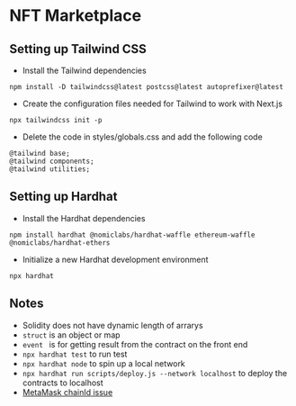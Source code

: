 # NFT Marketplace

## Setting up Tailwind CSS
- Install the Tailwind dependencies
```
npm install -D tailwindcss@latest postcss@latest autoprefixer@latest
```
- Create the configuration files needed for Tailwind to work with Next.js
```
npx tailwindcss init -p
```
- Delete the code in styles/globals.css and add the following code
```
@tailwind base;
@tailwind components;
@tailwind utilities;
```

## Setting up Hardhat
- Install the Hardhat dependencies
```
npm install hardhat @nomiclabs/hardhat-waffle ethereum-waffle @nomiclabs/hardhat-ethers 
```
- Initialize a new Hardhat development environment
```
npx hardhat
```

## Notes
- Solidity does not have dynamic length of arrarys
- `struct` is an object or map
- `event ` is for getting result from the contract on the front end
- `npx hardhat test` to run test
- `npx hardhat node` to spin up a local network
- `npx hardhat run scripts/deploy.js --network localhost` to deploy the contracts to localhost
- [MetaMask chainId issue](https://hardhat.org/metamask-issue.html)